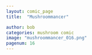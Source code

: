 ```yaml
---
layout: comic_page
title:  "Mushroommancer"

author: bob
categories: mushroom comic
image: "mushroommancer_016.png"
pagenum: 16
---
```

